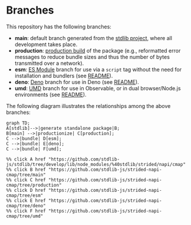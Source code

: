 <!--

@license Apache-2.0

Copyright (c) 2022 The Stdlib Authors.

Licensed under the Apache License, Version 2.0 (the "License");
you may not use this file except in compliance with the License.
You may obtain a copy of the License at

    http://www.apache.org/licenses/LICENSE-2.0

Unless required by applicable law or agreed to in writing, software
distributed under the License is distributed on an "AS IS" BASIS,
WITHOUT WARRANTIES OR CONDITIONS OF ANY KIND, either express or implied.
See the License for the specific language governing permissions and
limitations under the License.

-->

# Branches

This repository has the following branches:

-   **main**: default branch generated from the [stdlib project][stdlib-url], where all development takes place.
-   **production**: [production build][production-url] of the package (e.g., reformatted error messages to reduce bundle sizes and thus the number of bytes transmitted over a network).
-   **esm**: [ES Module][esm-url] branch for use via a `script` tag without the need for installation and bundlers (see [README][esm-readme]).
-   **deno**: [Deno][deno-url] branch for use in Deno (see [README][deno-readme]).
-   **umd**: [UMD][umd-url] branch for use in Observable, or in dual browser/Node.js environments (see [README][umd-readme]).

The following diagram illustrates the relationships among the above branches:

```mermaid
graph TD;
A[stdlib]-->|generate standalone package|B;
B[main] -->|productionize| C[production];
C -->|bundle| D[esm];
C -->|bundle| E[deno];
C -->|bundle| F[umd];

%% click A href "https://github.com/stdlib-js/stdlib/tree/develop/lib/node_modules/%40stdlib/strided/napi/cmap"
%% click B href "https://github.com/stdlib-js/strided-napi-cmap/tree/main"
%% click C href "https://github.com/stdlib-js/strided-napi-cmap/tree/production"
%% click D href "https://github.com/stdlib-js/strided-napi-cmap/tree/esm"
%% click E href "https://github.com/stdlib-js/strided-napi-cmap/tree/deno"
%% click F href "https://github.com/stdlib-js/strided-napi-cmap/tree/umd"
```

[stdlib-url]: https://github.com/stdlib-js/stdlib/tree/develop/lib/node_modules/%40stdlib/strided/napi/cmap
[production-url]: https://github.com/stdlib-js/strided-napi-cmap/tree/production
[deno-url]: https://github.com/stdlib-js/strided-napi-cmap/tree/deno
[deno-readme]: https://github.com/stdlib-js/strided-napi-cmap/blob/deno/README.md
[umd-url]: https://github.com/stdlib-js/strided-napi-cmap/tree/umd
[umd-readme]: https://github.com/stdlib-js/strided-napi-cmap/blob/umd/README.md
[esm-url]: https://github.com/stdlib-js/strided-napi-cmap/tree/esm
[esm-readme]: https://github.com/stdlib-js/strided-napi-cmap/blob/esm/README.md